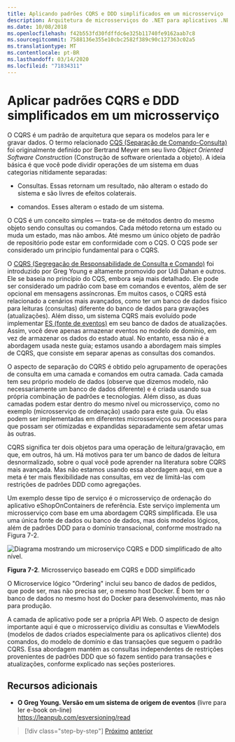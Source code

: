 ```yaml
---
title: Aplicando padrões CQRS e DDD simplificados em um microsserviço
description: Arquitetura de microsserviços do .NET para aplicativos .NET em contêineres | Entender a relação geral entre os padrões CQRS e DDD.
ms.date: 10/08/2018
ms.openlocfilehash: f42b553fd30fdffdc6e325b11740fe9162aab7c8
ms.sourcegitcommit: 7588136e355e10cbc2582f389c90c127363c02a5
ms.translationtype: MT
ms.contentlocale: pt-BR
ms.lasthandoff: 03/14/2020
ms.locfileid: "71834311"
---
```

# <a name="apply-simplified-cqrs-and-ddd-patterns-in-a-microservice"></a>Aplicar padrões CQRS e DDD simplificados em um microsserviço

O CQRS é um padrão de arquitetura que separa os modelos para ler e gravar dados. O termo relacionado [CQS (Separação de Comando-Consulta)](https://martinfowler.com/bliki/CommandQuerySeparation.html) foi originalmente definido por Bertrand Meyer em seu livro *Object Oriented Software Construction* (Construção de software orientada a objeto). A ideia básica é que você pode dividir operações de um sistema em duas categorias nitidamente separadas:

- Consultas. Essas retornam um resultado, não alteram o estado do sistema e são livres de efeitos colaterais.

- comandos. Esses alteram o estado de um sistema.

O CQS é um conceito simples — trata-se de métodos dentro do mesmo objeto sendo consultas ou comandos. Cada método retorna um estado ou muda um estado, mas não ambos. Até mesmo um único objeto de padrão de repositório pode estar em conformidade com o CQS. O CQS pode ser considerado um princípio fundamental para o CQRS.

O [CQRS (Segregação de Responsabilidade de Consulta e Comando)](https://martinfowler.com/bliki/CQRS.html) foi introduzido por Greg Young e altamente promovido por Udi Dahan e outros. Ele se baseia no princípio do CQS, embora seja mais detalhado. Ele pode ser considerado um padrão com base em comandos e eventos, além de ser opcional em mensagens assíncronas. Em muitos casos, o CQRS está relacionado a cenários mais avançados, como ter um banco de dados físico para leituras (consultas) diferente do banco de dados para gravações (atualizações). Além disso, um sistema CQRS mais evoluído pode implementar [ES (fonte de eventos)](https://martinfowler.com/eaaDev/EventSourcing.html) em seu banco de dados de atualizações. Assim, você deve apenas armazenar eventos no modelo de domínio, em vez de armazenar os dados do estado atual. No entanto, essa não é a abordagem usada neste guia; estamos usando a abordagem mais simples de CQRS, que consiste em separar apenas as consultas dos comandos.

O aspecto de separação do CQRS é obtido pelo agrupamento de operações de consulta em uma camada e comandos em outra camada. Cada camada tem seu próprio modelo de dados (observe que dizemos modelo, não necessariamente um banco de dados diferente) e é criada usando sua própria combinação de padrões e tecnologias. Além disso, as duas camadas podem estar dentro do mesmo nível ou microsserviço, como no exemplo (microsserviço de ordenação) usado para este guia. Ou elas podem ser implementadas em diferentes microsserviços ou processos para que possam ser otimizadas e expandidas separadamente sem afetar umas às outras.

CQRS significa ter dois objetos para uma operação de leitura/gravação, em que, em outros, há um. Há motivos para ter um banco de dados de leitura desnormalizado, sobre o qual você pode aprender na literatura sobre CQRS mais avançada. Mas não estamos usando essa abordagem aqui, em que a meta é ter mais flexibilidade nas consultas, em vez de limitá-las com restrições de padrões DDD como agregações.

Um exemplo desse tipo de serviço é o microsserviço de ordenação do aplicativo eShopOnContainers de referência. Este serviço implementa um microsserviço com base em uma abordagem CQRS simplificada. Ele usa uma única fonte de dados ou banco de dados, mas dois modelos lógicos, além de padrões DDD para o domínio transacional, conforme mostrado na Figura 7-2.

![Diagrama mostrando um microserviço CQRS e DDD simplificado de alto nível.](./media/apply-simplified-microservice-cqrs-ddd-patterns/simplified-cqrs-ddd-microservice.png)

**Figura 7-2**. Microsserviço baseado em CQRS e DDD simplificado

O Microservice lógico "Ordering" inclui seu banco de dados de pedidos, que pode ser, mas não precisa ser, o mesmo host Docker. É bom ter o banco de dados no mesmo host do Docker para desenvolvimento, mas não para produção.

A camada de aplicativo pode ser a própria API Web. O aspecto de design importante aqui é que o microsserviço dividiu as consultas e ViewModels (modelos de dados criados especialmente para os aplicativos cliente) dos comandos, do modelo de domínio e das transações que seguem o padrão CQRS. Essa abordagem mantém as consultas independentes de restrições provenientes de padrões DDD que só fazem sentido para transações e atualizações, conforme explicado nas seções posteriores.

## <a name="additional-resources"></a>Recursos adicionais

- **O Greg Young. Versão em um sistema de origem de eventos** (livre para ler e-book on-line) \
   <https://leanpub.com/esversioning/read>

>[!div class="step-by-step"]
>[Próximo](index.md)
>[anterior](eshoponcontainers-cqrs-ddd-microservice.md)
